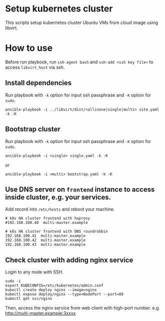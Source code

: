 Setup kubernetes cluster
========================

This scripts setup kubernetes cluster Ubuntu VMs from cloud image using libvirt.

# How to use

Before run playbook, run `ssh-agent bash` and `ssh-add <ssh key file>` to access `libvirt_host` via ssh.

## Install dependencies

Run playbook with `-k` option for input ssh passphrase and `-K` option for `sudo`.
```
ansible-playbook -i ../libvirt/dist/<allinone|single|multi> site.yaml -k -K
```

## Bootstrap cluster

Run playbook with `-k` option for input ssh passphrase and `-K` option for `sudo`.
```
ansible-playbook -i <single> single.yaml -k -K
```
or
```
ansible-playbook -i <multi> bootstrap.yaml -k -K
```

## Use DNS server on `frontend` instance to access inside cluster, e.g. your services.

Add record into `/etc/hosts` and reboot your machine.

```
# k8s HA cluster frontend with haproxy
#192.168.100.40  multi-master.example

# k8s HA cluster frontend with DNS roundrobbin
192.168.100.41  multi-master.example
192.168.100.42  multi-master.example
192.168.100.43  multi-master.example

```

## Check cluster with adding nginx service

Login to any node with SSH.
```
sudo -i
export KUBECONFIG=/etc/kubernetes/admin.conf
kubectl create deploy nginx --image=nginx
kubectl expose deploy/nginx --type=NodePort --port=80
kubectl get svc/nginx
```

Then, access the nginx service from web client with high-port number.
e.g. http://multi-master.example:3xxxx
